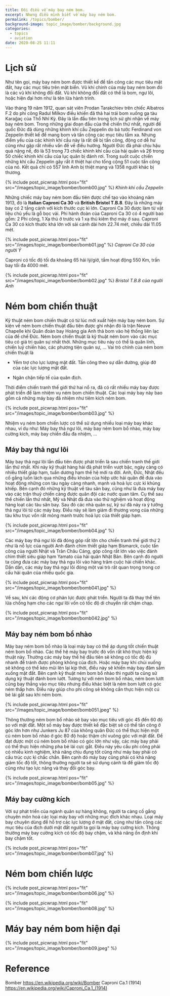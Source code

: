 ```yaml
---
title: Đôi điều về máy bay ném bom.
excerpt: Nhưng điều mình biết về máy bay ném bom.
permalink: /topics/bomber/
background-image: topic_image/bomber/background.jpg
categories:
  - topics
  - aviation
date: 2020-08-25 11:11
---
```


# Lịch sử 

Như tên gọi, máy bay ném bom được thiết kế để tấn công các mục tiêu mặt đất, hay các mục tiêu trên mặt biển. Vũ khí chính của máy bay ném bom đó là các vũ khí không đối đất. Vũ khí không đối đất có thể là bom, ngư lôi, hoặc hiện đại hơn như là tên lửa hành trình. 

Vào tháng 19 năm 1912, quan sát viên Prodan Tarakchiev trên chiếc Albatros F.2 do phi công  Radul Milkov điều khiến đã thả hai trái bom xuống ga tàu Karağaç của Thổ Nhĩ Kỳ. Đây là lần đầu tiên trong lịch sử ghi nhận về máy bay ném bom.
Trong những giai đoạn đầu của thế chiến thứ nhất, người đế quốc Đức đã dùng những khinh khí cầu Zeppelin do bá tước Ferdinand von Zeppelin thiết kế để mang bom và tấn công các mục tiêu tầm xa. Nhưng điểm yếu của các khinh khí cầu này là rất dễ bị tấn công, động cơ dễ hư cũng như gặp rất nhiều vấn đề về điều hướng. Người Đức đã phải chịu hậu quả nặng nề, đó là 53 trong 73 chiếc khinh khí cầu của hải quân và 26 trong 50 chiếc khinh khí cầu của lục quân bị đánh rơi. Trong suốt cuộc chiến những khí cầu Zeppelin gây rất ít thiệt hại cho tổng cộng 51 cuộc tấn công của nó. Kết quả chỉ có 557 lính Anh bị thiệt mạng và 1358 người khác bị thương. 

{% include post_picwrap.html pos="fit" src="/images/topic_image/bomber/bomb00.jpg" %}
*Khinh khí cầu Zeppelin*

Những chiếc máy bay ném bom đầu tiên được chế tạo vào khoảng năm 1913, đó là **Italian Caproni Ca 30** và **British Bristol T.B.8**. Đây là những máy bay có 2 tầng cánh với kích thước cực kì lớn. Caproni Ca 30 được làm từ vật liệu chủ yếu là gỗ bọc vải. Phi hành đoàn của Caproni Ca 30 có 4 người bao gồm: 2 Phi công, 1 Xạ thủ ở trước và 1 xạ thủ kiêm thợ máy ở sau. Caproni Ca 30 có kích thước khá lớn với sải cánh dài hơn 22.74 mét, chiều dài 11.05 mét.

{% include post_picwrap.html pos="fit" src="/images/topic_image/bomber/bomb01.jpg" %}
*Caproni Ca 30 của người Ý*

Caproni có tốc độ tối đa khoảng 65 hải lý/giờ, tầm hoạt động 550 Km, trần bay tối đa 4000 mét.

{% include post_picwrap.html pos="fit" src="/images/topic_image/bomber/bomb02.jpg" %}
*Bristol T.B.8 của người Anh*

# Ném bom chiến thuật

Kỹ thuật ném bom chiến thuật có từ lúc mới xuất hiện máy bay ném bom. Sự kiện về ném bom chiến thuật đầu tiên được ghi nhận đó là trận Neuve Chapelle khi Quân đoàn bay Hoàng gia Anh thả bom vào hệ thống liên lạc của đế chế Đức. Ném bom chiến thuật là kỹ thuật ném bom vào các mục tiêu có giá trị quân sự nhất thời. Những mục tiêu này có thể là quân lính, chiến luỹ chiến hào, các phương tiện quân sự, ... Vai trò chính của ném bom chiến thuật là 

- Yểm trợ cho lực lượng mặt đất. Tấn công theo sự dẫn đường, giúp đỡ của các lực lượng mặt đất. 

- Ngăn chặn tiếp tế của quân địch.

Thời điểm chiến tranh thế giới thứ hai nổ ra, đã có rất nhiều máy bay được phát triển để làm nhiệm vụ ném bom chiến thuật. Các loại máy bay này bao gồm cả những máy bay đã nhiệm như tiêm kích ném bom. 

{% include post_picwrap.html pos="fit" src="/images/topic_image/bomber/bomb03.jpg" %}

Nhiệm vụ ném bom chiến lược có thể sử dụng nhiều loại máy bay khác nhau, ví dụ như: Máy bay thả ngư lôi, máy bay ném bom bổ nhào, máy bay cường kích, máy bay chiến đấu đa nhiệm, ...

## Máy bay thả ngư lôi

Máy bay thả ngư lôi lần đầu tiên được phát triển là sau chiến tranh thế giới lần thứ nhất. Khi này kỹ thuật hàng hải đã phát triển vượt bậc, ngày càng có nhiều thiết giáp hạm, tuần dương hạm thế hệ mới ra đời. Anh, Đức, Nhật đều cố gắng luồn lách qua những điều khoản của hiệp ước hải quân để đưa vào hoạt động những con tàu ngày càng nhanh, mạnh và hoả lực cực kì khủng khiếp. Bên cạnh đó những kỹ thuật về tàu sân bay, cũng như là đưa máy bay vào các trận thuỷ chiến càng được quân đội các nước quan tâm. Cụ thể sau thế chiến lần thứ nhất, Mỹ và Nhật đã đưa vào thử nghiệm và hoạt động hàng loạt các tàu sân bay. Sau đó các nhà quân sự, kỹ sư đã nảy ra ý tưởng thả ngư lôi từ các máy bay. Điều này sẽ làm giảm đi thương vong của những tàu khu trục vốn rất mỏng manh trước hoả lực của thiết giáp hạm. 

{% include post_picwrap.html pos="fit" src="/images/topic_image/bomber/bomb04.jpg" %}

Các máy bay thả ngư lôi đã đóng góp rất lớn cho chiến tranh thế giới thứ 2 như là nỗ lực của người Anh đánh chìm thiết giáp hạm Bismarck, cuộc tấn công của người Nhật và Trân Châu Cảng, góp công rất lớn vào việc đánh chìm thiết siêu giáp hạm Yamato của hải quân Nhật Bản. Bên cạnh đó người ta cũng đưa các máy bay thả ngu lôi vào hàng trăm cuộc hải chiến khác. Dần dần, các máy bay thả ngư lôi đóng một vai trò rất quan trọng trong cơ cấu hải quân của nhiều quốc gia. 

{% include post_picwrap.html pos="fit" src="/images/topic_image/bomber/bomb041.jpg" %}

Về sau, khi các động cơ phản lực được phát triển. Người ta đã thay thế tên lửa chống hạm cho các ngư lôi vốn có tốc độ di chuyển rất chậm chạp.


{% include post_picwrap.html pos="fit" src="/images/topic_image/bomber/bomb042.jpg" %}

## Máy bay ném bom bổ nhào

Máy bay ném bom bổ nhào là loại máy bay có thể áp dụng tốt chiến thuật ném bom bổ nhào. Các thế hệ máy bay trước đó vốn rất khó thực hiện kỹ thuật này. Thường các máy bay thế hệ đầu tiên sẽ không có tốc độ đủ nhanh để tránh được phòng không của địch. Hoặc máy bay khi chúi xuống sẽ không có thể kéo mũi lên lại kịp thời, điều này sẽ khiến máy bay đâm sầm xuống mặt đất. Bên cạnh kỹ thuật ném bom bổ nhào thì người ta cũng sử dụng kỹ thuật đánh bom lướt. Tương tự với ném bom bổ nhào, ném bom lướt cũng bay thẳng vào mục tiêu nhưng điều khác biệt là ném bom lướt có góc ném thấp hơn. Điều này giúp cho phi công sẽ không cần thực hiện một cú bẻ lái gắt sau khi ném bom.

{% include post_picwrap.html pos="fit" src="/images/topic_image/bomber/bomb051.jpeg" %}

Thông thường ném bom bổ nhào sẽ bay vào mục tiêu với góc 45 đến 60 độ so với mặt đất. Một số máy bay được thiết kế đặc biệt sẽ có thể tấn công ở góc lớn hơn như Junkers Ju 87 của không quân Đức có thể thực hiện một cú ném bom bổ nhào ở góc 80 độ hoặc thậm chí vuông góc với mặt đất. Để đạt được một cú ném bom bổ nhào có góc lớn như vậy, các máy bay phải có thể thực hiện những pha bẻ lái cực gắt. Điều này yêu cầu phi công phải có nhiều kinh nghiệm, khả năng chịu đụng tốt cũng như máy bay phải có cấu trúc cực kì chắc chắn. Bên cạnh đó máy bay cũng phải có khả năng giảm tốc độ tốt, thông thường người ta sẽ sử dụng cánh tà để giảm tốc độ cũng như tạo lực nâng và thay đổi góc bay.

{% include post_picwrap.html pos="fit" src="/images/topic_image/bomber/bomb05.jpg" %}

## Máy bay cường kích

Với sự phát triển của ngành quân sự hàng không, người ta càng cố gắng chuyên môn hoá các loại máy bay với những mục đích khác nhau. Loại máy bay chuyên dùng để hỗ trợ các lực lượng ở mặt đất, cũng như tấn công các mục tiêu của địch dưới mặt đất người ta gọi là máy bay cường kích. Thông thường máy bay cường kích có tốc độ bay chậm, và khả năng ổn định khi bay chậm tốt. 

{% include post_picwrap.html pos="fit" src="/images/topic_image/bomber/bomb07.jpg" %}

# Ném bom chiến lược


{% include post_picwrap.html pos="fit" src="/images/topic_image/bomber/bomb06.jpg" %}


{% include post_picwrap.html pos="fit" src="/images/topic_image/bomber/bomb08.jpg" %}

# Máy bay ném bom hiện đại


{% include post_picwrap.html pos="fit" src="/images/topic_image/bomber/bomb09.jpeg" %}

# Reference

Bomber https://en.wikipedia.org/wiki/Bomber
Caproni Ca.1 (1914) https://en.wikipedia.org/wiki/Caproni_Ca.1_(1914)